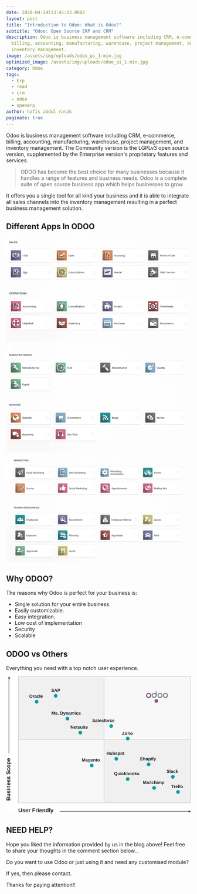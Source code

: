 ```yaml
---
date: 2020-04-24T13:45:13.000Z
layout: post
title: "Introduction to Odoo: What is Odoo?"
subtitle: "Odoo: Open Source ERP and CRM"
description: Odoo is business management software including CRM, e-commerce,
  billing, accounting, manufacturing, warehouse, project management, and
  inventory management.
image: /assets/img/uploads/odoo_pi_1-min.jpg
optimized_image: /assets/img/uploads/odoo_pi_1-min.jpg
category: Odoo
tags:
  - Erp
  - read
  - crm
  - odoo
  - openerp
author: hafis abdul rasak
paginate: true
---
```

Odoo is business management software including CRM, e-commerce, billing, accounting, manufacturing, warehouse, project management, and inventory management. The Community version is the LGPLv3 open source version, supplemented by the Enterprise version's proprietary features and services.

> ODOO has become the best choice for many businesses because it handles a range of features and business needs. Odoo is a complete suite of open source business app which helps businesses to grow

It offers you a single tool for all kind your business and it is able to integrate all sales channels into the inventory management resulting in a perfect business management solution.

## Different Apps In ODOO

![apps](/assets/img/uploads/screenshot-3-.png "apps1")

![apps](/assets/img/uploads/screenshot-4-.png "apps2")

![apps](/assets/img/uploads/screenshot-5-.png "apps3")



## Why ODOO?

The reasons why Odoo is perfect for your business is:

* Single solution for your entire business.
* Easily customizable.
* Easy integration.
* Low cost of implementation
* Security
* Scalable

## ODOO vs Others

Everything you need with a top notch user experience.

![position-chart](/assets/img/uploads/position_chart.svg "position-chart")

## NEED HELP?

Hope you liked the information provided by us in the blog above! Feel free to share your thoughts in the comment section below…

Do you want to use Odoo or just using it and need any customised module?

If yes, then please contact.

Thanks for paying attention!!